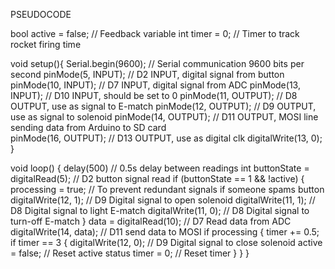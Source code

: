 PSEUDOCODE

bool active = false; // Feedback variable
int timer = 0; // Timer to track rocket firing time

void setup(){
  Serial.begin(9600); // Serial communication 9600 bits per second
  pinMode(5, INPUT);	// D2 INPUT, digital signal from button
  pinMode(10, INPUT);  // D7 INPUT, digital signal from ADC
  pinMode(13, INPUT); // D10 INPUT, should be set to 0
  pinMode(11, OUTPUT); // D8 OUTPUT, use as signal to E-match
  pinMode(12, OUTPUT); // D9 OUTPUT, use as signal to solenoid
  pinMode(14, OUTPUT); // D11 OUTPUT, MOSI line sending data from Arduino to SD card  
  pinMode(16, OUTPUT); // D13 OUTPUT, use as digital clk
  digitalWrite(13, 0); 
}

void loop() {
  delay(500) // 0.5s delay between readings
  int buttonState = digitalRead(5); // D2 button signal read
  if (buttonState == 1 && !active) {	
    processing = true; // To prevent redundant signals if someone spams button
    digitalWrite(12, 1); // D9 Digital signal to open solenoid
    digitalWrite(11, 1); // D8 Digital signal to light E-match
    digitalWrite(11, 0); // D8 Digital signal to turn-off E-match
  } 
  data = digitalRead(10); // D7 Read data from ADC 
  digitalWrite(14, data); // D11 send data to MOSI 
  if processing {
    timer += 0.5;
    if timer == 3 {
      digitalWrite(12, 0); // D9 Digital signal to close solenoid
      active = false; // Reset active status
      timer = 0; // Reset timer
    }
  }
}
